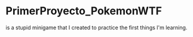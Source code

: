 # PrimerProyecto_PokemonWTF
 is a stupid minigame that I created to practice the first things I'm learning.

